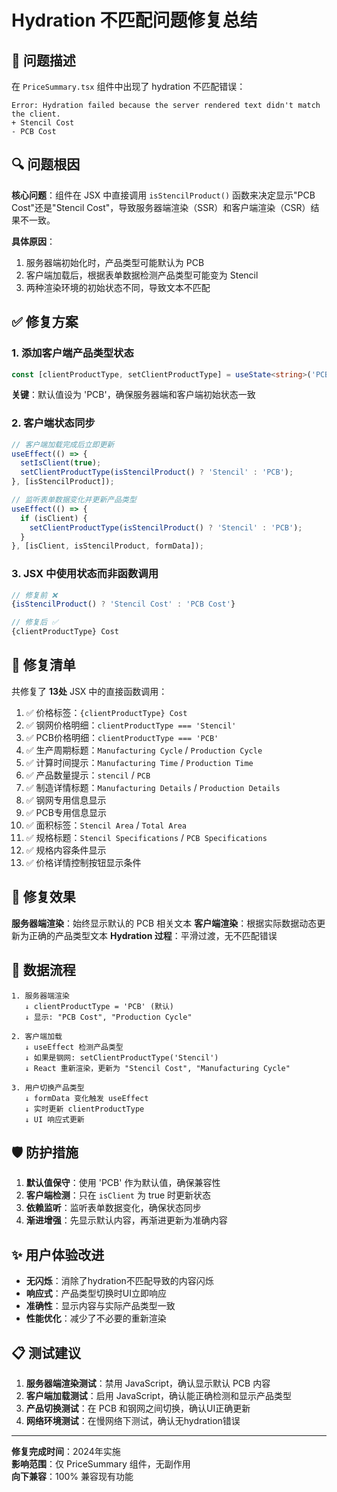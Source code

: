 # Hydration 不匹配问题修复总结

## 🚨 问题描述

在 `PriceSummary.tsx` 组件中出现了 hydration 不匹配错误：

```
Error: Hydration failed because the server rendered text didn't match the client. 
+ Stencil Cost
- PCB Cost
```

## 🔍 问题根因

**核心问题**：组件在 JSX 中直接调用 `isStencilProduct()` 函数来决定显示"PCB Cost"还是"Stencil Cost"，导致服务器端渲染（SSR）和客户端渲染（CSR）结果不一致。

**具体原因**：
1. 服务器端初始化时，产品类型可能默认为 PCB
2. 客户端加载后，根据表单数据检测产品类型可能变为 Stencil
3. 两种渲染环境的初始状态不同，导致文本不匹配

## ✅ 修复方案

### 1. 添加客户端产品类型状态
```typescript
const [clientProductType, setClientProductType] = useState<string>('PCB');
```
**关键**：默认值设为 'PCB'，确保服务器端和客户端初始状态一致

### 2. 客户端状态同步
```typescript
// 客户端加载完成后立即更新
useEffect(() => {
  setIsClient(true);
  setClientProductType(isStencilProduct() ? 'Stencil' : 'PCB');
}, [isStencilProduct]);

// 监听表单数据变化并更新产品类型
useEffect(() => {
  if (isClient) {
    setClientProductType(isStencilProduct() ? 'Stencil' : 'PCB');
  }
}, [isClient, isStencilProduct, formData]);
```

### 3. JSX 中使用状态而非函数调用
```typescript
// 修复前 ❌
{isStencilProduct() ? 'Stencil Cost' : 'PCB Cost'}

// 修复后 ✅
{clientProductType} Cost
```

## 📝 修复清单

共修复了 **13处** JSX 中的直接函数调用：

1. ✅ 价格标签：`{clientProductType} Cost`
2. ✅ 钢网价格明细：`clientProductType === 'Stencil'`
3. ✅ PCB价格明细：`clientProductType === 'PCB'`
4. ✅ 生产周期标题：`Manufacturing Cycle` / `Production Cycle`
5. ✅ 计算时间提示：`Manufacturing Time` / `Production Time`
6. ✅ 产品数量提示：`stencil` / `PCB`
7. ✅ 制造详情标题：`Manufacturing Details` / `Production Details`
8. ✅ 钢网专用信息显示
9. ✅ PCB专用信息显示
10. ✅ 面积标签：`Stencil Area` / `Total Area`
11. ✅ 规格标题：`Stencil Specifications` / `PCB Specifications`
12. ✅ 规格内容条件显示
13. ✅ 价格详情控制按钮显示条件

## 🎯 修复效果

**服务器端渲染**：始终显示默认的 PCB 相关文本
**客户端渲染**：根据实际数据动态更新为正确的产品类型文本
**Hydration 过程**：平滑过渡，无不匹配错误

## 🔄 数据流程

```
1. 服务器端渲染
   ↓ clientProductType = 'PCB' (默认)
   ↓ 显示: "PCB Cost", "Production Cycle"
   
2. 客户端加载
   ↓ useEffect 检测产品类型
   ↓ 如果是钢网: setClientProductType('Stencil')
   ↓ React 重新渲染，更新为 "Stencil Cost", "Manufacturing Cycle"
   
3. 用户切换产品类型
   ↓ formData 变化触发 useEffect
   ↓ 实时更新 clientProductType
   ↓ UI 响应式更新
```

## 🛡️ 防护措施

1. **默认值保守**：使用 'PCB' 作为默认值，确保兼容性
2. **客户端检测**：只在 `isClient` 为 true 时更新状态
3. **依赖监听**：监听表单数据变化，确保状态同步
4. **渐进增强**：先显示默认内容，再渐进更新为准确内容

## ✨ 用户体验改进

- **无闪烁**：消除了hydration不匹配导致的内容闪烁
- **响应式**：产品类型切换时UI立即响应
- **准确性**：显示内容与实际产品类型一致
- **性能优化**：减少了不必要的重新渲染

## 📋 测试建议

1. **服务器端渲染测试**：禁用 JavaScript，确认显示默认 PCB 内容
2. **客户端加载测试**：启用 JavaScript，确认能正确检测和显示产品类型
3. **产品切换测试**：在 PCB 和钢网之间切换，确认UI正确更新
4. **网络环境测试**：在慢网络下测试，确认无hydration错误

---

**修复完成时间**：2024年实施  
**影响范围**：仅 PriceSummary 组件，无副作用  
**向下兼容**：100% 兼容现有功能 